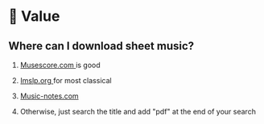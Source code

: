 # 💸 Value

## Where can I download sheet music?

1. [Musescore.com ](https://Musescore.com%20)is good 

2. [Imslp.org ](https://imslp.org)for most classical 

3. [Music-notes.com ](https://music-notes.com)

4. Otherwise, just search the title and add "pdf" at the end of your search





